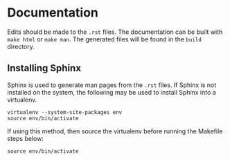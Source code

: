 # Documentation

Edits should be made to the `.rst` files.
The documentation can be built with `make html` or `make man`.
The generated files will be found in the `build` directory.

## Installing Sphinx

Sphinx is used to generate man pages from the `.rst` files.
If Sphinx is not installed on the system, the following may be used to install Sphinx into a virtualenv.

``` shell
virtualenv --system-site-packages env
source env/bin/activate
```

If using this method, then source the virtualenv before running the Makefile steps below:

``` shell
source env/bin/activate
```
